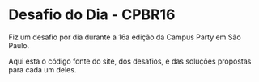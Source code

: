 # Desafio do Dia - CPBR16

Fiz um desafio por dia durante a 16a edição da Campus Party em São Paulo.

Aqui esta o código fonte do site, dos desafios, e das soluções propostas para cada um deles.
